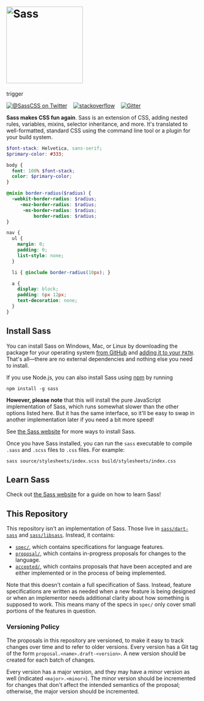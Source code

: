 <h1><img width="200px" alt="Sass" src="https://rawgit.com/sass/sass-site/main/source/assets/img/logos/logo.svg" /></h1>

trigger

[![@SassCSS on Twitter](https://img.shields.io/twitter/follow/SassCSS?label=%40SassCSS&style=social)](https://twitter.com/SassCSS)
&nbsp;&nbsp;
[![stackoverflow](https://img.shields.io/stackexchange/stackoverflow/t/sass?label=Sass%20questions&logo=stackoverflow&style=social)](https://stackoverflow.com/questions/tagged/sass)
&nbsp;&nbsp;
[![Gitter](https://img.shields.io/gitter/room/sass/sass?label=chat&logo=gitter&style=social)](https://gitter.im/sass/sass?utm_source=badge&utm_medium=badge&utm_campaign=pr-badge)

**Sass makes CSS fun again**. Sass is an extension of CSS, adding nested rules,
variables, mixins, selector inheritance, and more. It's translated to
well-formatted, standard CSS using the command line tool or a plugin for your
build system.

```scss
$font-stack: Helvetica, sans-serif;
$primary-color: #333;

body {
  font: 100% $font-stack;
  color: $primary-color;
}

@mixin border-radius($radius) {
  -webkit-border-radius: $radius;
     -moz-border-radius: $radius;
      -ms-border-radius: $radius;
          border-radius: $radius;
}

nav {
  ul {
    margin: 0;
    padding: 0;
    list-style: none;
  }

  li { @include border-radius(10px); }

  a {
    display: block;
    padding: 6px 12px;
    text-decoration: none;
  }
}
```

## Install Sass

You can install Sass on Windows, Mac, or Linux by downloading the package for
your operating system [from GitHub][] and [adding it to your `PATH`][PATH].
That's all—there are no external dependencies and nothing else you need to
install.

[from GitHub]: https://github.com/sass/dart-sass/releases
[PATH]: https://katiek2.github.io/path-doc/

If you use Node.js, you can also install Sass using [npm][] by running

[npm]: https://www.npmjs.com/

```
npm install -g sass
```

**However, please note** that this will install the pure JavaScript
implementation of Sass, which runs somewhat slower than the other options listed
here. But it has the same interface, so it'll be easy to swap in another
implementation later if you need a bit more speed!

See [the Sass website](https://sass-lang.com/install) for more ways to install
Sass.

Once you have Sass installed, you can run the `sass` executable to compile
`.sass` and `.scss` files to `.css` files. For example:

```
sass source/stylesheets/index.scss build/stylesheets/index.css
```

## Learn Sass

Check out [the Sass website](https://sass-lang.com/guide) for a guide on how to
learn Sass!

## This Repository

This repository isn't an implementation of Sass. Those live in
[`sass/dart-sass`][] and [`sass/libsass`][]. Instead, it contains:

[`sass/dart-sass`]: https://github.com/sass/dart-sass
[`sass/libsass`]: https://github.com/sass/libsass

* [`spec/`][], which contains specifications for language features.
* [`proposal/`][], which contains in-progress proposals for changes to the
  language.
* [`accepted/`][], which contains proposals that have been accepted and are
  either implemented or in the process of being implemented.

[`spec/`]: https://github.com/sass/sass/tree/main/spec
[`proposal/`]: https://github.com/sass/sass/tree/main/proposal
[`accepted/`]: https://github.com/sass/sass/tree/main/accepted

Note that this doesn't contain a full specification of Sass. Instead, feature
specifications are written as needed when a new feature is being designed or
when an implementor needs additional clarity about how something is supposed to
work. This means many of the specs in `spec/` only cover small portions of the
features in question.

### Versioning Policy

The proposals in this repository are versioned, to make it easy to track changes
over time and to refer to older versions. Every version has a Git tag of the
form `proposal.<name>.draft-<version>`. A new version should be created for each
batch of changes.

Every version has a major version, and they may have a minor version as well
(indicated `<major>.<minor>`). The minor version should be incremented for
changes that don't affect the intended semantics of the proposal; otherwise, the
major version should be incremented.
